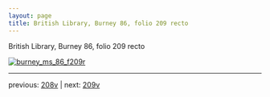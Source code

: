 ```yaml
---
layout: page
title: British Library, Burney 86, folio 209 recto
---
```


British Library, Burney 86, folio 209 recto

[![burney_ms_86_f209r](http://www.homermultitext.org/iipsrv?IIIF=/project/homer/pyramidal/deepzoom/bl/burney86imgs/v1/burney_ms_86_f209r.tif/full/800,/0/default.jpg)](http://www.homermultitext.org/ict2/?urn=urn:cite2:bl:burney86imgs.v1:burney_ms_86_f209r) 

---

previous:  [208v](../208v/) | next: [209v](../209v/)